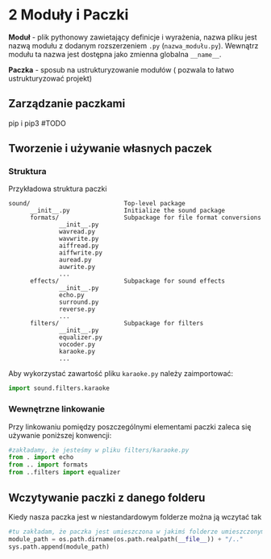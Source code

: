 # 2 Moduły i Paczki


**Moduł** - plik pythonowy zawietający definicje i wyrażenia, nazwa pliku jest nazwą modułu z dodanym rozszerzeniem `.py` (`nazwa_modułu.py`). Wewnątrz modułu ta nazwa jest dostępna jako zmienna globalna `__name__`.

**Paczka** - sposub na ustrukturyzowanie modułów ( pozwala to łatwo ustrukturyzować projekt)

## Zarządzanie paczkami
pip i pip3 #TODO

## Tworzenie i używanie własnych paczek
### Struktura
Przykładowa struktura paczki
```
sound/                          Top-level package
      __init__.py               Initialize the sound package
      formats/                  Subpackage for file format conversions
              __init__.py
              wavread.py
              wavwrite.py
              aiffread.py
              aiffwrite.py
              auread.py
              auwrite.py
              ...
      effects/                  Subpackage for sound effects
              __init__.py
              echo.py
              surround.py
              reverse.py
              ...
      filters/                  Subpackage for filters
              __init__.py
              equalizer.py
              vocoder.py
              karaoke.py
              ...
```
Aby wykorzystać zawartość pliku `karaoke.py` należy zaimportować:
```python
import sound.filters.karaoke
```

### Wewnętrzne linkowanie

Przy linkowaniu pomiędzy poszczególnymi elementami paczki zaleca się używanie poniższej konwencji:
```python
#zakładamy, że jesteśmy w pliku filters/karaoke.py
from . import echo 
from .. import formats
from ..filters import equalizer
```

## Wczytywanie paczki z danego folderu
Kiedy nasza paczka jest w niestandardowym folderze można ją wczytać tak

```python
#tu zakładam, że paczka jest umieszczona w jakimś folderze umieszczonym gdzieś względem pliku ze skryptem, ale module_path może być dowolne
module_path = os.path.dirname(os.path.realpath(__file__)) + "/.."
sys.path.append(module_path)
```